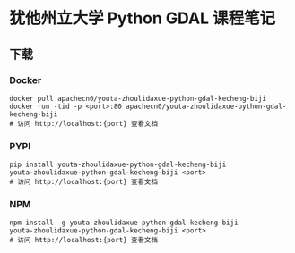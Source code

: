 # 犹他州立大学 Python GDAL 课程笔记 

## 下载

### Docker

```
docker pull apachecn0/youta-zhoulidaxue-python-gdal-kecheng-biji
docker run -tid -p <port>:80 apachecn0/youta-zhoulidaxue-python-gdal-kecheng-biji
# 访问 http://localhost:{port} 查看文档
```

### PYPI

```
pip install youta-zhoulidaxue-python-gdal-kecheng-biji
youta-zhoulidaxue-python-gdal-kecheng-biji <port>
# 访问 http://localhost:{port} 查看文档
```

### NPM

```
npm install -g youta-zhoulidaxue-python-gdal-kecheng-biji
youta-zhoulidaxue-python-gdal-kecheng-biji <port>
# 访问 http://localhost:{port} 查看文档
```